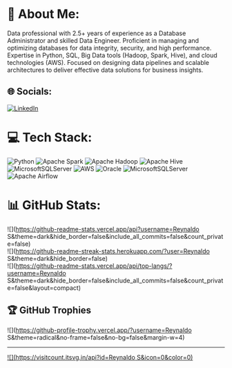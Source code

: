 # 💫 About Me:
Data professional with 2.5+ years of experience as a Database Administrator and skilled Data Engineer. Proficient in managing and optimizing databases for data integrity, security, and high performance. Expertise in Python, SQL, Big Data tools (Hadoop, Spark, Hive), and cloud technologies (AWS). Focused on designing data pipelines and scalable architectures to deliver effective data solutions for business insights.

## 🌐 Socials:
[![LinkedIn](https://img.shields.io/badge/LinkedIn-%230077B5.svg?logo=linkedin&logoColor=white)](https://linkedin.com/in/https://www.linkedin.com/in/reynaldo-s-b70513233?lipi=urn%3Ali%3Apage%3Ad_flagship3_profile_view_base_contact_details%3B362MiosDQzO5%2FGrIi493uQ%3D%3D) 

# 💻 Tech Stack:
![Python](https://img.shields.io/badge/python-3670A0?style=for-the-badge&logo=python&logoColor=ffdd54) ![Apache Spark](https://img.shields.io/badge/Apache%20Spark-FDEE21?style=for-the-badge&logo=apachespark&logoColor=black) ![Apache Hadoop](https://img.shields.io/badge/Apache%20Hadoop-66CCFF?style=for-the-badge&logo=apachehadoop&logoColor=black) ![Apache Hive](https://img.shields.io/badge/Apache%20Hive-FDEE21?style=for-the-badge&logo=apachehive&logoColor=black) ![MicrosoftSQLServer](https://img.shields.io/badge/Microsoft%20SQL%20Server-CC2927?style=for-the-badge&logo=microsoft%20sql%20server&logoColor=white) ![AWS](https://img.shields.io/badge/AWS-%23FF9900.svg?style=for-the-badge&logo=amazon-aws&logoColor=white) ![Oracle](https://img.shields.io/badge/Oracle-F80000?style=for-the-badge&logo=oracle&logoColor=white) ![MicrosoftSQLServer](https://img.shields.io/badge/Microsoft%20SQL%20Server-CC2927?style=for-the-badge&logo=microsoft%20sql%20server&logoColor=white) ![Apache Airflow](https://img.shields.io/badge/Apache%20Airflow-017CEE?style=for-the-badge&logo=Apache%20Airflow&logoColor=white)
# 📊 GitHub Stats:
![](https://github-readme-stats.vercel.app/api?username=Reynaldo S&theme=dark&hide_border=false&include_all_commits=false&count_private=false)<br/>
![](https://github-readme-streak-stats.herokuapp.com/?user=Reynaldo S&theme=dark&hide_border=false)<br/>
![](https://github-readme-stats.vercel.app/api/top-langs/?username=Reynaldo S&theme=dark&hide_border=false&include_all_commits=false&count_private=false&layout=compact)

## 🏆 GitHub Trophies
![](https://github-profile-trophy.vercel.app/?username=Reynaldo S&theme=radical&no-frame=false&no-bg=false&margin-w=4)

---
[![](https://visitcount.itsvg.in/api?id=Reynaldo S&icon=0&color=0)](https://visitcount.itsvg.in)

<!-- Proudly created with GPRM ( https://gprm.itsvg.in ) -->
